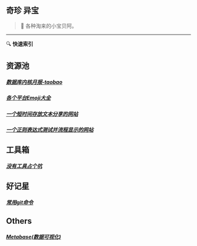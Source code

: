 ## 奇珍 异宝

> :white_flower: 各种淘来的小宝贝阿。 
-----
:mag: **快速索引**
## 资源池

##### [数据库内核月报-taobao](http://mysql.taobao.org/monthly/)
##### [各个平台Emoji大全](https://emojipedia.org/)
##### [一个短时间存放文本分享的网站](https://paste.ubuntu.com/)
##### [一个正则表达式测试并流程显示的网站](https://regexper.com/)

## 工具箱

##### [没有工具占个坑](code/python/落网音乐所有专辑封面.md)

## 好记星

##### [常用git命令](treasure/docs/常用git命令.md)

## Others

##### [Metabase(数据可视化)](treasure/docs/在Docker中玩一下Metabase.md)




